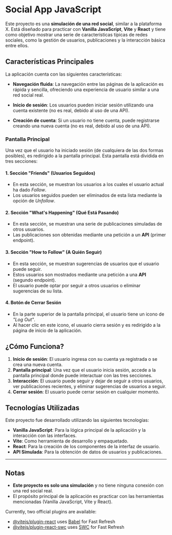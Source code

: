 # Social App JavaScript

Este proyecto es una **simulación de una red social**, similar a la plataforma X. Está diseñado para practicar con **Vanilla JavaScript**, **Vite** y **React** y tiene como objetivo mostrar una serie de características típicas de redes sociales, como la gestión de usuarios, publicaciones y la interacción básica entre ellos.

## Características Principales

La aplicación cuenta con las siguientes características:

- **Navegación fluida**: La navegación entre las páginas de la aplicación es rápida y sencilla, ofreciendo una experiencia de usuario similar a una red social real.
  
- **Inicio de sesión**: Los usuarios pueden iniciar sesión utilizando una cuenta existente (no es real, debido al uso de una API).

- **Creación de cuenta**: Si un usuario no tiene cuenta, puede registrarse creando una nueva cuenta (no es real, debido al uso de una API).

### Pantalla Principal

Una vez que el usuario ha iniciado sesión (de cualquiera de las dos formas posibles), es redirigido a la pantalla principal. Esta pantalla está dividida en tres secciones:

#### 1. **Sección "Friends"** (Usuarios Seguidos)

- En esta sección, se muestran los usuarios a los cuales el usuario actual ha dado *Follow*.
- Los usuarios seguidos pueden ser eliminados de esta lista mediante la opción de *Unfollow*.
  
#### 2. **Sección "What's Happening"** (Qué Está Pasando)

- En esta sección, se muestran una serie de publicaciones simuladas de otros usuarios.
- Las publicaciones son obtenidas mediante una petición a un **API** (primer endpoint).
  
#### 3. **Sección "How to Follow"** (A Quién Seguir)

- En esta sección, se muestran sugerencias de usuarios que el usuario puede seguir.
- Estos usuarios son mostrados mediante una petición a una **API** (segundo endpoint).
- El usuario puede optar por seguir a otros usuarios o eliminar sugerencias de su lista.

#### 4. **Botón de Cerrar Sesión**

- En la parte superior de la pantalla principal, el usuario tiene un icono de *"Log Out"*.
- Al hacer clic en este icono, el usuario cierra sesión y es redirigido a la página de inicio de la aplicación.

## ¿Cómo Funciona?

1. **Inicio de sesión**: El usuario ingresa con su cuenta ya registrada o se crea una nueva cuenta. 
2. **Pantalla principal**: Una vez que el usuario inicia sesión, accede a la pantalla principal donde puede interactuar con las tres secciones.
3. **Interacción**: El usuario puede seguir y dejar de seguir a otros usuarios, ver publicaciones recientes, y eliminar sugerencias de usuarios a seguir.
4. **Cerrar sesión**: El usuario puede cerrar sesión en cualquier momento.

## Tecnologías Utilizadas

Este proyecto fue desarrollado utilizando las siguientes tecnologías:

- **Vanilla JavaScript**: Para la lógica principal de la aplicación y la interacción con las interfaces.
- **Vite**: Como herramienta de desarrollo y empaquetado.
- **React**: Para la creación de los componentes de la interfaz de usuario.
- **API Simulada**: Para la obtención de datos de usuarios y publicaciones.

---

## Notas

- **Este proyecto es solo una simulación** y no tiene ninguna conexión con una red social real.
- El propósito principal de la aplicación es practicar con las herramientas mencionadas (Vanilla JavaScript, Vite y React).


Currently, two official plugins are available:

- [@vitejs/plugin-react](https://github.com/vitejs/vite-plugin-react/blob/main/packages/plugin-react/README.md) uses [Babel](https://babeljs.io/) for Fast Refresh
- [@vitejs/plugin-react-swc](https://github.com/vitejs/vite-plugin-react-swc) uses [SWC](https://swc.rs/) for Fast Refresh

